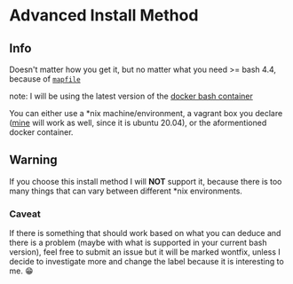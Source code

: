 # Advanced Install Method

## Info

Doesn't matter how you get it, but no matter what you need >= bash 4.4, because of [`mapfile`](https://unix.stackexchange.com/questions/482358/does-readarray-allow-to-specify-line-delimiter#answer-482366)

note: I will be using the latest version of the [docker bash container](https://hub.docker.com/_/bash)

You can either use a *nix machine/environment, a vagrant box you declare ([mine](/Vagrantfile) will work as well, since it is ubuntu 20.04), or the aformentioned docker container.

## Warning

If you choose this install method I will **NOT** support it, because there is too many things that can vary between different *nix environments.

### Caveat

If there is something that should work based on what you can deduce and there is a problem (maybe with what is supported in your current bash version), feel free to submit an issue but it will be marked wontfix, unless I decide to investigate more and change the label because it is interesting to me. 😁
